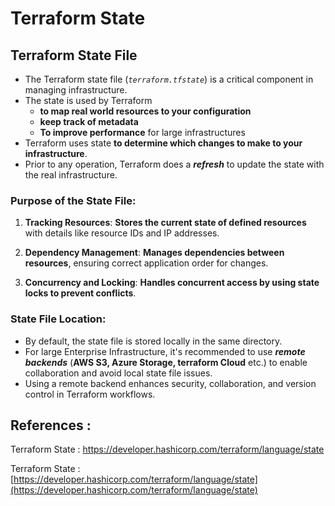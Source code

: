 # Terraform State

## Terraform State File

- The Terraform state file (*`terraform.tfstate`*) is a critical component in managing infrastructure.
- The state is used by Terraform 
    - **to map real world resources to your configuration**
    - **keep track of metadata**
    - **To improve performance** for large infrastructures
- Terraform uses state **to determine which changes to make to your infrastructure**. 
- Prior to any operation, Terraform does a ***refresh*** to update the state with the real infrastructure.

### Purpose of the State File:

1. **Tracking Resources**: **Stores the current state of defined resources** with details like resource IDs and IP addresses.

2. **Dependency Management**: **Manages dependencies between resources**, ensuring correct application order for changes.

3. **Concurrency and Locking**: **Handles concurrent access by using state locks to prevent conflicts**.

### State File Location:

- By default, the state file is stored locally in the same directory. 
- For large Enterprise Infrastructure, it's recommended to use ***remote backends*** (**AWS S3, Azure Storage, terraform Cloud** etc.) to enable collaboration and avoid local state file issues.
- Using a remote backend enhances security, collaboration, and version control in Terraform workflows.


## References : 

Terraform State : https://developer.hashicorp.com/terraform/language/state

Terraform State : [https://developer.hashicorp.com/terraform/language/state](https://developer.hashicorp.com/terraform/language/state)
